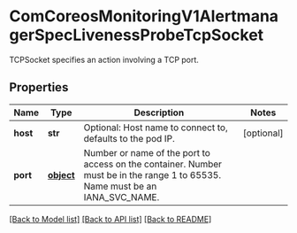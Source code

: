 # ComCoreosMonitoringV1AlertmanagerSpecLivenessProbeTcpSocket

TCPSocket specifies an action involving a TCP port.
## Properties
Name | Type | Description | Notes
------------ | ------------- | ------------- | -------------
**host** | **str** | Optional: Host name to connect to, defaults to the pod IP. | [optional] 
**port** | [**object**](.md) | Number or name of the port to access on the container. Number must be in the range 1 to 65535. Name must be an IANA_SVC_NAME. | 

[[Back to Model list]](../README.md#documentation-for-models) [[Back to API list]](../README.md#documentation-for-api-endpoints) [[Back to README]](../README.md)


